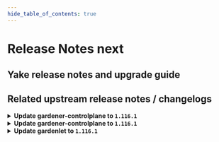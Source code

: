 ```yaml
---
hide_table_of_contents: true
---
```


# Release Notes next

## Yake release notes and upgrade guide

## Related upstream release notes / changelogs


<details>
<summary><b>Update gardener-controlplane to <code>1.116.1</code></b></summary>

# [gardener/gardener]

## 🐛 Bug Fixes

- `[USER]` An issue causing the `cloudprovider` Secret to contain both static credentials and workload identity config, which are mutually exclusive, when migrating to workload identity is now fixed. by @dimityrmirchev [#11847]
- `[DEVELOPER]` Fix malformed file path error on `go get github.com/gardener/gardener@v1.116.0` by @MartinWeindel [#11820]

## Helm Charts
- controlplane: `europe-docker.pkg.dev/gardener-project/releases/charts/gardener/controlplane:v1.116.1`
- gardenlet: `europe-docker.pkg.dev/gardener-project/releases/charts/gardener/gardenlet:v1.116.1`
- operator: `europe-docker.pkg.dev/gardener-project/releases/charts/gardener/operator:v1.116.1`
- resource-manager: `europe-docker.pkg.dev/gardener-project/releases/charts/gardener/resource-manager:v1.116.1`
## Docker Images
- admission-controller: `europe-docker.pkg.dev/gardener-project/releases/gardener/admission-controller:v1.116.1`
- apiserver: `europe-docker.pkg.dev/gardener-project/releases/gardener/apiserver:v1.116.1`
- controller-manager: `europe-docker.pkg.dev/gardener-project/releases/gardener/controller-manager:v1.116.1`
- gardenlet: `europe-docker.pkg.dev/gardener-project/releases/gardener/gardenlet:v1.116.1`
- node-agent: `europe-docker.pkg.dev/gardener-project/releases/gardener/node-agent:v1.116.1`
- operator: `europe-docker.pkg.dev/gardener-project/releases/gardener/operator:v1.116.1`
- resource-manager: `europe-docker.pkg.dev/gardener-project/releases/gardener/resource-manager:v1.116.1`
- scheduler: `europe-docker.pkg.dev/gardener-project/releases/gardener/scheduler:v1.116.1`


</details>

<details>
<summary><b>Update gardener-controlplane to <code>1.116.1</code></b></summary>

# [gardener/gardener]

## 🐛 Bug Fixes

- `[USER]` An issue causing the `cloudprovider` Secret to contain both static credentials and workload identity config, which are mutually exclusive, when migrating to workload identity is now fixed. by @dimityrmirchev [#11847]
- `[DEVELOPER]` Fix malformed file path error on `go get github.com/gardener/gardener@v1.116.0` by @MartinWeindel [#11820]

## Helm Charts
- controlplane: `europe-docker.pkg.dev/gardener-project/releases/charts/gardener/controlplane:v1.116.1`
- gardenlet: `europe-docker.pkg.dev/gardener-project/releases/charts/gardener/gardenlet:v1.116.1`
- operator: `europe-docker.pkg.dev/gardener-project/releases/charts/gardener/operator:v1.116.1`
- resource-manager: `europe-docker.pkg.dev/gardener-project/releases/charts/gardener/resource-manager:v1.116.1`
## Docker Images
- admission-controller: `europe-docker.pkg.dev/gardener-project/releases/gardener/admission-controller:v1.116.1`
- apiserver: `europe-docker.pkg.dev/gardener-project/releases/gardener/apiserver:v1.116.1`
- controller-manager: `europe-docker.pkg.dev/gardener-project/releases/gardener/controller-manager:v1.116.1`
- gardenlet: `europe-docker.pkg.dev/gardener-project/releases/gardener/gardenlet:v1.116.1`
- node-agent: `europe-docker.pkg.dev/gardener-project/releases/gardener/node-agent:v1.116.1`
- operator: `europe-docker.pkg.dev/gardener-project/releases/gardener/operator:v1.116.1`
- resource-manager: `europe-docker.pkg.dev/gardener-project/releases/gardener/resource-manager:v1.116.1`
- scheduler: `europe-docker.pkg.dev/gardener-project/releases/gardener/scheduler:v1.116.1`


</details>

<details>
<summary><b>Update gardenlet to <code>1.116.1</code></b></summary>

# [gardener/gardener]

## 🐛 Bug Fixes

- `[USER]` An issue causing the `cloudprovider` Secret to contain both static credentials and workload identity config, which are mutually exclusive, when migrating to workload identity is now fixed. by @dimityrmirchev [#11847]
- `[DEVELOPER]` Fix malformed file path error on `go get github.com/gardener/gardener@v1.116.0` by @MartinWeindel [#11820]

## Helm Charts
- controlplane: `europe-docker.pkg.dev/gardener-project/releases/charts/gardener/controlplane:v1.116.1`
- gardenlet: `europe-docker.pkg.dev/gardener-project/releases/charts/gardener/gardenlet:v1.116.1`
- operator: `europe-docker.pkg.dev/gardener-project/releases/charts/gardener/operator:v1.116.1`
- resource-manager: `europe-docker.pkg.dev/gardener-project/releases/charts/gardener/resource-manager:v1.116.1`
## Docker Images
- admission-controller: `europe-docker.pkg.dev/gardener-project/releases/gardener/admission-controller:v1.116.1`
- apiserver: `europe-docker.pkg.dev/gardener-project/releases/gardener/apiserver:v1.116.1`
- controller-manager: `europe-docker.pkg.dev/gardener-project/releases/gardener/controller-manager:v1.116.1`
- gardenlet: `europe-docker.pkg.dev/gardener-project/releases/gardener/gardenlet:v1.116.1`
- node-agent: `europe-docker.pkg.dev/gardener-project/releases/gardener/node-agent:v1.116.1`
- operator: `europe-docker.pkg.dev/gardener-project/releases/gardener/operator:v1.116.1`
- resource-manager: `europe-docker.pkg.dev/gardener-project/releases/gardener/resource-manager:v1.116.1`
- scheduler: `europe-docker.pkg.dev/gardener-project/releases/gardener/scheduler:v1.116.1`


</details>
